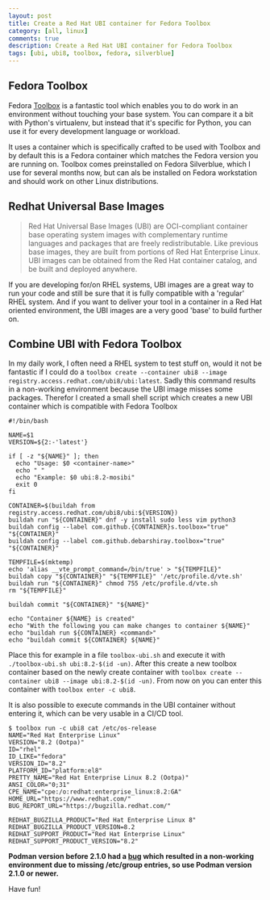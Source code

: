 ```yaml
---
layout: post
title: Create a Red Hat UBI container for Fedora Toolbox
category: [all, linux]
comments: true
description: Create a Red Hat UBI container for Fedora Toolbox
tags: [ubi, ubi8, toolbox, fedora, silverblue]
---
```


## Fedora Toolbox
Fedora [Toolbox](https://docs.fedoraproject.org/en-US/fedora-silverblue/toolbox/) is a fantastic tool which enables you to do work in an environment without touching your base system. You can compare it a bit with Python's virtualenv, but instead that it's specific for Python, you can use it for every development language or workload. 

It uses a container which is specifically crafted to be used with Toolbox and by default this is a Fedora container which matches the Fedora version you are running on. Toolbox comes preinstalled on Fedora Silverblue, which I use for several months now, but can als be installed on Fedora workstation and should work on other Linux distributions.

## Redhat Universal Base Images
> Red Hat Universal Base Images (UBI) are OCI-compliant container base operating system images with complementary runtime languages and packages that are freely redistributable. Like previous base images, they are built from portions of Red Hat Enterprise Linux. UBI images can be obtained from the Red Hat container catalog, and be built and deployed anywhere.

If you are developing for/on RHEL systems, UBI images are a great way to run your code and still be sure that it is fully compatible with a 'regular' RHEL system. And if you want to deliver your tool in a container in a Red Hat oriented environment, the UBI images are a very good 'base' to build further on.

## Combine UBI with Fedora Toolbox
In my daily work, I often need a RHEL system to test stuff on, would it not be fantastic if I could do a `toolbox create --container ubi8 --image registry.access.redhat.com/ubi8/ubi:latest`. Sadly this command results in a non-working environment because the UBI image misses some packages. Therefor I created a small shell script which creates a new UBI container which is compatible with Fedora Toolbox


```lang=shell
#!/bin/bash

NAME=$1
VERSION=${2:-'latest'}

if [ -z "${NAME}" ]; then
  echo "Usage: $0 <container-name>"
  echo " "
  echo "Example: $0 ubi:8.2-mosibi"
  exit 0
fi

CONTAINER=$(buildah from  registry.access.redhat.com/ubi8/ubi:${VERSION})
buildah run "${CONTAINER}" dnf -y install sudo less vim python3
buildah config --label com.github.{CONTAINER}s.toolbox="true" "${CONTAINER}"
buildah config --label com.github.debarshiray.toolbox="true" "${CONTAINER}"

TEMPFILE=$(mktemp)
echo 'alias __vte_prompt_command=/bin/true' > "${TEMPFILE}"
buildah copy "${CONTAINER}" "${TEMPFILE}" '/etc/profile.d/vte.sh'
buildah run "${CONTAINER}" chmod 755 /etc/profile.d/vte.sh
rm "${TEMPFILE}"

buildah commit "${CONTAINER}" "${NAME}"

echo "Container ${NAME} is created"
echo "With the following you can make changes to container ${NAME}"
echo "buildah run ${CONTAINER} <command>"
echo "buildah commit ${CONTAINER} ${NAME}"

```

Place this for example in a file `toolbox-ubi.sh` and execute it with `./toolbox-ubi.sh ubi:8.2-$(id -un)`. After this create a new toolbox container based on the newly create container with `toolbox create --container ubi8 --image ubi:8.2-$(id -un)`. From now on you can enter this container with `toolbox enter -c ubi8`.

It is also possible to execute commands in the UBI container without entering it, which can be very usable in a CI/CD tool.

```lang=shell
$ toolbox run -c ubi8 cat /etc/os-release
NAME="Red Hat Enterprise Linux"
VERSION="8.2 (Ootpa)"
ID="rhel"
ID_LIKE="fedora"
VERSION_ID="8.2"
PLATFORM_ID="platform:el8"
PRETTY_NAME="Red Hat Enterprise Linux 8.2 (Ootpa)"
ANSI_COLOR="0;31"
CPE_NAME="cpe:/o:redhat:enterprise_linux:8.2:GA"
HOME_URL="https://www.redhat.com/"
BUG_REPORT_URL="https://bugzilla.redhat.com/"

REDHAT_BUGZILLA_PRODUCT="Red Hat Enterprise Linux 8"
REDHAT_BUGZILLA_PRODUCT_VERSION=8.2
REDHAT_SUPPORT_PRODUCT="Red Hat Enterprise Linux"
REDHAT_SUPPORT_PRODUCT_VERSION="8.2"
```

**Podman version before 2.1.0 had a [bug](https://github.com/containers/podman/pull/7541) which resulted in a non-working environment due to missing /etc/group entries, so use Podman version 2.1.0 or newer.**

Have fun!
